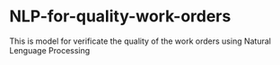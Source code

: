 # NLP-for-quality-work-orders
This is model for verificate the quality of the work orders using Natural Lenguage Processing
